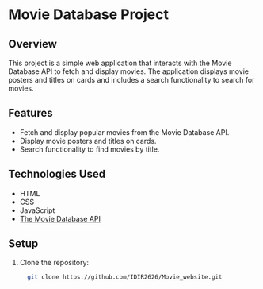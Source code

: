 # Movie Database Project

## Overview

This project is a simple web application that interacts with the Movie Database API to fetch and display movies. The application displays movie posters and titles on cards and includes a search functionality to search for movies.

## Features

- Fetch and display popular movies from the Movie Database API.
- Display movie posters and titles on cards.
- Search functionality to find movies by title.

## Technologies Used

- HTML
- CSS
- JavaScript
- [The Movie Database API](https://www.themoviedb.org/documentation/api)

## Setup

1. Clone the repository:
   ```bash
     git clone https://github.com/IDIR2626/Movie_website.git
   ```
